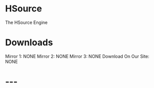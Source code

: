 # HSource
The HSource Engine

# Downloads
Mirror 1: NONE
Mirror 2: NONE
Mirror 3: NONE
Download On Our Site: NONE

# ---
